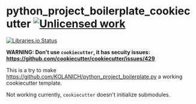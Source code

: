 python_project_boilerplate_cookiecutter [![Unlicensed work](https://raw.githubusercontent.com/unlicense/unlicense.org/master/static/favicon.png)](https://unlicense.org/)
=======================================
[![Libraries.io Status](https://img.shields.io/librariesio/github/KOLANICH-libs/python_project_boilerplate_cookiecutter.py.svg)](https://libraries.io/github/KOLANICH-libs/python_project_boilerplate_cookiecutter.py)

<strong>WARNING: Don't use `cookiecutter`, it has secuity issues: https://github.com/cookiecutter/cookiecutter/issues/429 </strong>

This is a try to make https://github.com/KOLANICH/python_project_boilerplate.py a working cookiecutter template.

Not working currently, `cookiecutter` doesn't initialize submodules.
